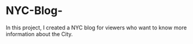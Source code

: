 # NYC-Blog-
In this project, I created a NYC blog for viewers who want to know more information about the City. 
